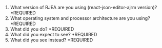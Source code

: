 1. What version of RJEA are you using (react-json-editor-ajrm version)? *REQUIRED
2. What operating system and processor architecture are you using? *REQUIRED
3. What did you do? *REQUIRED
4. What did you expect to see? *REQUIRED
5. What did you see instead? *REQUIRED
